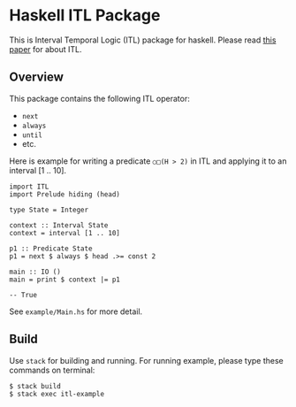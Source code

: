 # Haskell ITL Package

This is Interval Temporal Logic (ITL) package for haskell.
Please read [this paper](http://antonio-cau.co.uk/ITL/publications/reports/tempura-book.pdf) for about ITL.

## Overview

This package contains the following ITL operator:

- `next`
- `always`
- `until`
- etc.

Here is example for writing a predicate `○□(H > 2)` in ITL and applying it to an interval [1 .. 10].

```
import ITL
import Prelude hiding (head)

type State = Integer

context :: Interval State
context = interval [1 .. 10]

p1 :: Predicate State
p1 = next $ always $ head .>= const 2

main :: IO ()
main = print $ context |= p1

-- True
```

See `example/Main.hs` for more detail.


## Build

Use `stack` for building and running.
For running example, please type these commands on terminal:

```
$ stack build
$ stack exec itl-example
```
